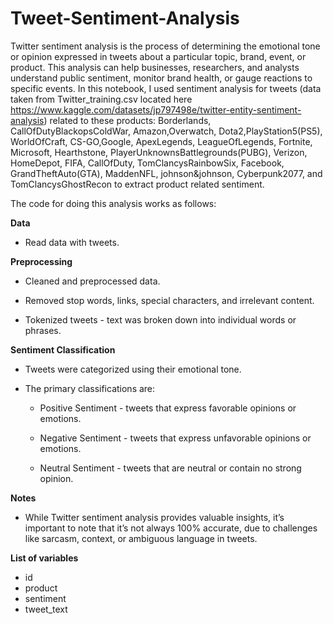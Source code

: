 # Tweet-Sentiment-Analysis

Twitter sentiment analysis is the process of determining the emotional tone or opinion expressed in tweets about a particular topic, brand, event, or product. This analysis can help businesses, researchers, and analysts understand public sentiment, monitor brand health, or gauge reactions to specific events. In this notebook, I used sentiment analysis for tweets (data taken from Twitter_training.csv located here https://www.kaggle.com/datasets/jp797498e/twitter-entity-sentiment-analysis) related to these products: 
Borderlands, CallOfDutyBlackopsColdWar, Amazon,Overwatch, Dota2,PlayStation5(PS5), WorldOfCraft, CS-GO,Google, ApexLegends, LeagueOfLegends, Fortnite, Microsoft, Hearthstone, PlayerUnknownsBattlegrounds(PUBG), Verizon, HomeDepot, FIFA, CallOfDuty, TomClancysRainbowSix, Facebook, GrandTheftAuto(GTA), MaddenNFL, johnson&johnson, Cyberpunk2077, and TomClancysGhostRecon to extract product related sentiment.

The code for doing this analysis works as follows:

**Data**

* Read data with tweets. 

**Preprocessing** 

* Cleaned and preprocessed data. 

* Removed stop words, links, special characters, and irrelevant content. 

* Tokenized tweets - text was broken down into individual words or phrases.


**Sentiment Classification**

* Tweets were categorized using their emotional tone. 

* The primary classifications are:

    - Positive Sentiment - tweets that express favorable opinions or emotions.

    - Negative Sentiment - tweets that express unfavorable opinions or emotions.

    - Neutral Sentiment - tweets that are neutral or contain no strong opinion.

**Notes** 

* While Twitter sentiment analysis provides valuable insights, it’s important to note that it’s not always 100% accurate, due to challenges like sarcasm, context, or ambiguous language in tweets.

**List of variables**  

* id	
* product	
* sentiment	
* tweet_text
